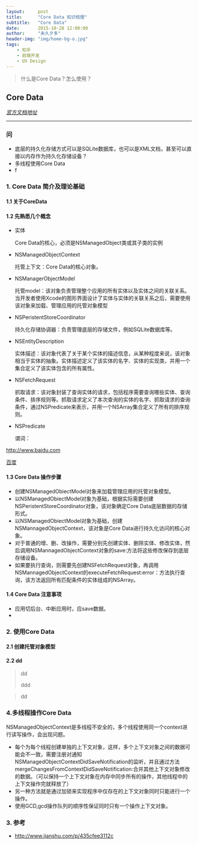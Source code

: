 ```yaml
---
layout:     post
title:      "Core Data 知识梳理"
subtitle:   "Core Data"
date:       2015-10-28 12:00:00
author:     "未久夕多"
header-img: "img/home-bg-o.jpg"
tags:
    - 知乎
    - 前端开发
    - UX Design
---
```




> 什么是Core Data？怎么使用？


## Core Data
_[官方文档地址](https://developer.apple.com/library/ios/documentation/Cocoa/Conceptual/CoreData/index.html#//apple_ref/doc/uid/TP40001075)_

---

### 问
* 底层的持久化存储方式可以是SQLite数据库，也可以是XML文档，甚至可以直接以内存作为持久化存储设备？
* 多线程使用Core Data
* f
 

### 1. Core Data 简介及理论基础

#### 1.1 关于CoreData

#### 1.2 先熟悉几个概念
* 实体

	Core Data的核心，必须是NSManagedObject类或其子类的实例
* NSManagedObjectContext

	托管上下文：Core Data的核心对象。
* NSManagerObjectModel

	托管model：该对象负责管理整个应用的所有实体以及实体之间的关联关系。当开发者使用Xcode的图形界面设计了实体与实体的关联关系之后，需要使用该对象来加载、管理应用的托管对象模型
* NSPeristentStoreCoordinator

	持久化存储协调器：负责管理底层的存储文件，例如SQLite数据库等。
* NSEntityDescription

	实体描述：该对象代表了关于某个实体的描述信息，从某种程度来说，该对象相当于实体的抽象。实体描述定义了该实体的名字、实体的实现类，并用一个集合定义了该实体包含的所有属性。
* NSFetchRequest

	抓取请求：该对象封装了查询实体的请求，包括程序需要查询哪些实体、查询条件、排序规则等。抓取请求定义了本次查询的实体的名字、抓取请求的查询条件，通过NSPredicate来表示，并用一个NSArray集合定义了所有的排序规则。
* NSPredicate

	谓词：
	

<http://www.baidu.com>

[百度](http://www.baidu.com)
	
#### 1.3 Core Data 操作步骤
* 创建NSManagedObiectModel对象来加载管理应用的托管对象模型。
* 以NSManagedObiectModel对象为基础，根据实际需要创建NSPeristentStoreCoordinator对象，该对象确定Core Data底层数据的存储形式。
* 以NSManagedObiectModel对象为基础，创建NSMannagedObjectContext，该对象是Core Data进行持久化访问的核心对象。
* 对于普通的增、删、改操作，需要分别先创建实体、删除实体、修改实体，然后调用NSMannagedObjectContext对象的save:方法将这些修改保存到底层存储设备。
* 如果要执行查询，则需要先创建NSFetchRequest对象，再调用NSMannagedObjectContext的executeFetchRequest:error：方法执行查询，该方法返回所有匹配条件的实体组成的NSArray。

#### 1.4 Core Data  注意事项
* 应用切后台、中断应用时，应save数据。
* 


### 2. 使用Core Data

#### 2.1 创建托管对象模型


#### 2.2 dd
> dd
> 
> ddd
 	
    
> dd
> 

### 4.多线程操作Core Data
NSManagedObjectContext是多线程不安全的，多个线程使用同一个context进行读写操作，会出现问题。
* 每个为每个线程创建单独的上下文对象，这样，多个上下文对象之间的数据可能会不一致，需要注册对通知NSManagedObjectContextDidSaveNotification的监听，并且通过方法mergeChangesFromContextDidSaveNotification:合并其他上下文对象修改的数据。（可以保持一个上下文对象在内存中同步所有的操作，其他线程中的上下文操作完就释放了）
* 另一种方法就是通过加锁来实现程序中仅存在的上下文对象同时只能进行一个操作。
* 使用GCD,gcd操作队列的顺序性保证同时只有一个操作上下文对象。


### 3. 参考
* <http://www.jianshu.com/p/435cfee3112c>

